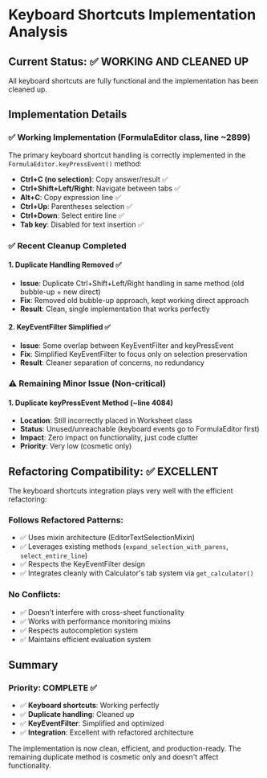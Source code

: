 # Keyboard Shortcuts Implementation Analysis

## Current Status: ✅ WORKING AND CLEANED UP
All keyboard shortcuts are fully functional and the implementation has been cleaned up.

## Implementation Details

### ✅ Working Implementation (FormulaEditor class, line ~2899)
The primary keyboard shortcut handling is correctly implemented in the `FormulaEditor.keyPressEvent()` method:

- **Ctrl+C (no selection)**: Copy answer/result ✅
- **Ctrl+Shift+Left/Right**: Navigate between tabs ✅  
- **Alt+C**: Copy expression line ✅
- **Ctrl+Up**: Parentheses selection ✅
- **Ctrl+Down**: Select entire line ✅
- **Tab key**: Disabled for text insertion ✅

### ✅ Recent Cleanup Completed

#### 1. Duplicate Handling Removed ✅
- **Issue**: Duplicate Ctrl+Shift+Left/Right handling in same method (old bubble-up + new direct)
- **Fix**: Removed old bubble-up approach, kept working direct approach
- **Result**: Clean, single implementation that works perfectly

#### 2. KeyEventFilter Simplified ✅  
- **Issue**: Some overlap between KeyEventFilter and keyPressEvent
- **Fix**: Simplified KeyEventFilter to focus only on selection preservation
- **Result**: Cleaner separation of concerns, no redundancy

### ⚠️ Remaining Minor Issue (Non-critical)

#### 1. Duplicate keyPressEvent Method (~line 4084)
- **Location**: Still incorrectly placed in Worksheet class  
- **Status**: Unused/unreachable (keyboard events go to FormulaEditor first)
- **Impact**: Zero impact on functionality, just code clutter
- **Priority**: Very low (cosmetic only)

## Refactoring Compatibility: ✅ EXCELLENT

The keyboard shortcuts integration plays very well with the efficient refactoring:

### Follows Refactored Patterns:
- ✅ Uses mixin architecture (EditorTextSelectionMixin)
- ✅ Leverages existing methods (`expand_selection_with_parens`, `select_entire_line`)
- ✅ Respects the KeyEventFilter design  
- ✅ Integrates cleanly with Calculator's tab system via `get_calculator()`

### No Conflicts:
- ✅ Doesn't interfere with cross-sheet functionality
- ✅ Works with performance monitoring mixins
- ✅ Respects autocompletion system
- ✅ Maintains efficient evaluation system

## Summary

### Priority: COMPLETE ✅
- ✅ **Keyboard shortcuts**: Working perfectly
- ✅ **Duplicate handling**: Cleaned up
- ✅ **KeyEventFilter**: Simplified and optimized  
- ✅ **Integration**: Excellent with refactored architecture

The implementation is now clean, efficient, and production-ready. The remaining duplicate method is cosmetic only and doesn't affect functionality. 